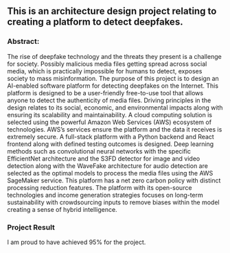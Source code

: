## This is an architecture design project relating to creating a platform to detect deepfakes.

### Abstract: 

The rise of deepfake technology and the threats they present is a challenge for society.
Possibly malicious media files getting spread across social media, which is practically impossible for
humans to detect, exposes society to mass misinformation. The purpose of this project is to design
an AI-enabled software platform for detecting deepfakes on the Internet. This platform is designed
to be a user-friendly free-to-use tool that allows anyone to detect the authenticity of media files.
Driving principles in the design relates to its social, economic, and environmental impacts along
with ensuring its scalability and maintainability. A cloud computing solution is selected using the
powerful Amazon Web Services (AWS) ecosystem of technologies. AWS’s services ensure the platform
and the data it receives is extremely secure. A full-stack platform with a Python backend and React
frontend along with defined testing outcomes is designed. Deep learning methods such as convolutional
neural networks with the specific EfficientNet architecture and the S3FD detector for image and video
detection along with the WaveFake architecture for audio detection are selected as the optimal models
to process the media files using the AWS SageMaker service. This platform has a net zero carbon
policy with distinct processing reduction features. The platform with its open-source technologies and
income generation strategies focuses on long-term sustainability with crowdsourcing inputs to remove
biases within the model creating a sense of hybrid intelligence.

### Project Result

I am proud to have achieved 95% for the project.
